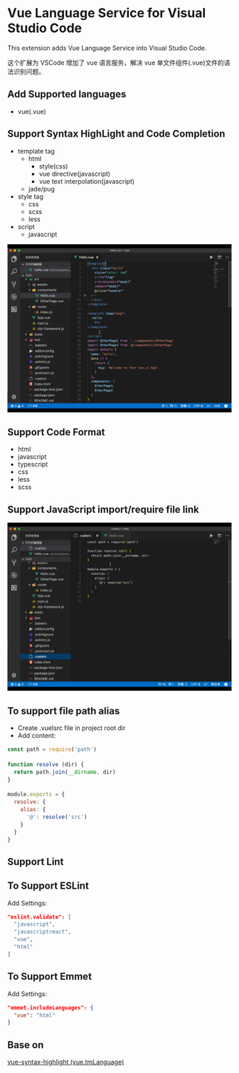 # Vue Language Service for Visual Studio Code

This extension adds Vue Language Service into Visual Studio Code.

这个扩展为 VSCode 增加了 vue 语言服务，解决 vue 单文件组件(.vue)文件的语法识别问题。

## Add Supported languages

* vue(.vue)

## Support Syntax HighLight and Code Completion

* template tag
  * html
    * style(css)
    * vue directive(javascript)
    * vue text interpolation(javascript)
  * jade/pug
* style tag
  * css
  * scss
  * less
* script
  * javascript

![scope](./readme-asset/scope.gif)

## Support Code Format

* html
* javascript
* typescript
* css
* less
* scss

## Support JavaScript import/require file link

![file link](./readme-asset/path-alias.gif)

## To support file path alias

* Create .vuelsrc file in project root dir
* Add content:

```javascript
const path = require('path')

function resolve (dir) {
  return path.join(__dirname, dir)
}

module.exports = {
  resolve: {
    alias: {
      '@': resolve('src')
    }
  }
}
```

## Support Lint

## To Support ESLint

Add Settings:

```json
"eslint.validate": [
  "javascript",
  "javascriptreact",
  "vue",
  "html"
]
```

## To Support Emmet

Add Settings:

```json
"emmet.includeLanguages": {
  "vue": "html"
}
```

## Base on
[vue-syntax-highlight (vue.tmLanguage)](https://github.com/vuejs/vue-syntax-highlight/blob/master/vue.tmLanguage)
